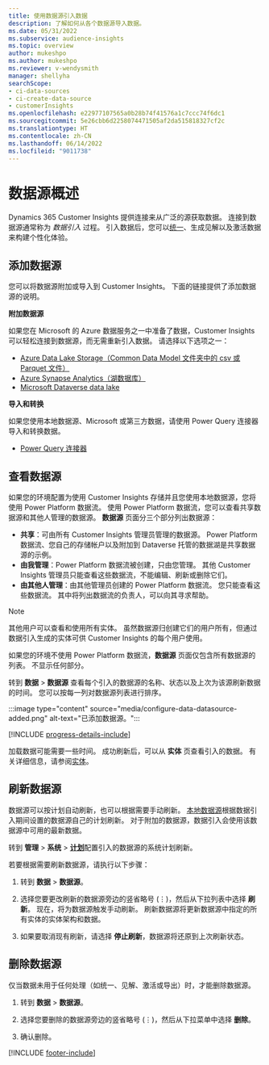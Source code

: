 ```yaml
---
title: 使用数据源引入数据
description: 了解如何从各个数据源导入数据。
ms.date: 05/31/2022
ms.subservice: audience-insights
ms.topic: overview
author: mukeshpo
ms.author: mukeshpo
ms.reviewer: v-wendysmith
manager: shellyha
searchScope:
- ci-data-sources
- ci-create-data-source
- customerInsights
ms.openlocfilehash: e22977107565a0b28b74f41576a1c7ccc74f6dc1
ms.sourcegitcommit: 5e26cbb6d2258074471505af2da515818327cf2c
ms.translationtype: HT
ms.contentlocale: zh-CN
ms.lasthandoff: 06/14/2022
ms.locfileid: "9011738"
---
```

# <a name="data-sources-overview"></a>数据源概述

Dynamics 365 Customer Insights 提供连接来从广泛的源获取数据。 连接到数据源通常称为 *数据引入* 过程。 引入数据后，您可以[统一](data-unification.md)、生成见解以及激活数据来构建个性化体验。

## <a name="add-data-sources"></a>添加数据源

您可以将数据源附加或导入到 Customer Insights。 下面的链接提供了添加数据源的说明。

**附加数据源**

如果您在 Microsoft 的 Azure 数据服务之一中准备了数据，Customer Insights 可以轻松连接到数据源，而无需重新引入数据。 请选择以下选项之一：
- [Azure Data Lake Storage（Common Data Model 文件夹中的 csv 或 Parquet 文件）](connect-common-data-model.md)
- [Azure Synapse Analytics（湖数据库）](connect-synapse.md)
- [Microsoft Dataverse data lake](connect-dataverse-managed-lake.md)

**导入和转换**

如果您使用本地数据源、Microsoft 或第三方数据，请使用 Power Query 连接器导入和转换数据。
- [Power Query 连接器](connect-power-query.md)

## <a name="review-data-sources"></a>查看数据源

如果您的环境配置为使用 Customer Insights 存储并且您使用本地数据源，您将使用 Power Platform 数据流。 使用 Power Platform 数据流，您可以查看共享数据源和其他人管理的数据源。 **数据源** 页面分三个部分列出数据源：
- **共享**：可由所有 Customer Insights 管理员管理的数据源。 Power Platform 数据流、您自己的存储帐户以及附加到 Dataverse 托管的数据湖是共享数据源的示例。
- **由我管理**：Power Platform 数据流被创建，只由您管理。 其他 Customer Insights 管理员只能查看这些数据流，不能编辑、刷新或删除它们。
- **由其他人管理**：由其他管理员创建的 Power Platform 数据流。 您只能查看这些数据流。 其中将列出数据流的负责人，可以向其寻求帮助。
> [!NOTE]
> 其他用户可以查看和使用所有实体。 虽然数据源归创建它们的用户所有，但通过数据引入生成的实体可供 Customer Insights 的每个用户使用。

如果您的环境不使用 Power Platform 数据流，**数据源** 页面仅包含所有数据源的列表。 不显示任何部分。

转到 **数据** > **数据源** 查看每个引入的数据源的名称、状态以及上次为该源刷新数据的时间。 您可以按每一列对数据源列表进行排序。

:::image type="content" source="media/configure-data-datasource-added.png" alt-text="已添加数据源。":::

[!INCLUDE [progress-details-include](includes/progress-details-pane.md)]

加载数据可能需要一些时间。 成功刷新后，可以从 **实体** 页查看引入的数据。 有关详细信息，请参阅[实体](entities.md)。

## <a name="refresh-data-sources"></a>刷新数据源

数据源可以按计划自动刷新，也可以根据需要手动刷新。 [本地数据源](connect-power-query.md#add-data-from-on-premises-data-sources)根据数据引入期间设置的数据源自己的计划刷新。 对于附加的数据源，数据引入会使用该数据源中可用的最新数据。

转到 **管理** > **系统** > [**计划**](system.md#schedule-tab)配置引入的数据源的系统计划刷新。

若要根据需要刷新数据源，请执行以下步骤：

1. 转到 **数据** > **数据源**。

1. 选择您要更改刷新的数据源旁边的竖省略号 (&vellip;)，然后从下拉列表中选择 **刷新**。 现在，将为数据源触发手动刷新。 刷新数据源将更新数据源中指定的所有实体的实体架构和数据。

1. 如果要取消现有刷新，请选择 **停止刷新**，数据源将还原到上次刷新状态。

## <a name="delete-a-data-source"></a>删除数据源

仅当数据未用于任何处理（如统一、见解、激活或导出）时，才能删除数据源。

1. 转到 **数据** > **数据源**。

2. 选择您要删除的数据源旁边的竖省略号 (&vellip;)，然后从下拉菜单中选择 **删除**。

3. 确认删除。


[!INCLUDE [footer-include](includes/footer-banner.md)]
